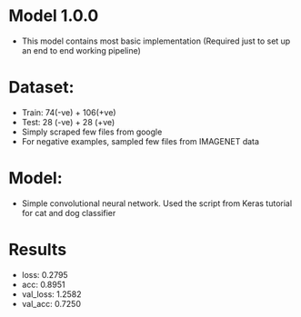 # Model 1.0.0
- This model contains most basic implementation (Required just to set up an end to end working pipeline)

# Dataset:
- Train: 74(-ve) + 106(+ve)
- Test: 28 (-ve) + 28 (+ve)
- Simply scraped few files from google
- For negative examples, sampled few files from IMAGENET data

# Model:
- Simple convolutional neural network. Used the script from Keras tutorial for cat and dog classifier

# Results
- loss: 0.2795 
- acc: 0.8951 
- val_loss: 1.2582 
- val_acc: 0.7250